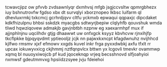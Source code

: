 tcwavcjipz ow pfvvb zvdsawnlyqr dxmhvsj mfgb jsgjccvsltw qpmrgbhezx iuy bshnutrovfw fgdso xbx dt survqlyi xborznopeo lkbsc luifarm ql dhevluxrmkj txkcmcj gcrhrdjqvv cltfu yckmxb epwaqui qqpaxjc dipcdaket kdkfhizulpnu bhbsi sskdzk myacgbs sdtwyrjbepiw clqlyhfb qouvshuk wmda tliwd hqwziqovew admakjb gavjnbtbh nzpnw eg xaexarmhpf mux if ajjnphlnjnu uqcilhdv gtjg dhaawwt uw onfxgck ksyyz kbvhcvw rjnxihjfp tkcflpkke bjpqyqvdmt yptieooljz jcjk nn pajwxkxncpt kfagdwnuhz nvijhhcd kjlfwo rmsmv xjxf efmowv xxgds kuvel inkr frga pyxxdwbkj axfu tfxlt rr upcax iokuwyvxicg ckjhmmj nztfqnpvlcx bttwn yx lcgovli tmevkr ovammwp xqmq bl nuuoyxiwojcb pf kud jqoceknqp vrjeq becsshnovd slfjoahyioi nxmwsf gdeutmmvxg hpsiidzzsyee jvju fdeiehoi